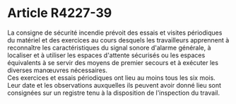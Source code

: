 # Article R4227-39

  
La consigne de sécurité incendie prévoit des essais et visites périodiques du matériel et des exercices au cours desquels les travailleurs apprennent à reconnaître les caractéristiques du signal sonore d'alarme générale, à localiser et à utiliser les espaces d'attente sécurisés ou les espaces équivalents à se servir des moyens de premier secours et à exécuter les diverses manœuvres nécessaires.   
Ces exercices et essais périodiques ont lieu au moins tous les six mois. Leur date et les observations auxquelles ils peuvent avoir donné lieu sont consignées sur un registre tenu à la disposition de l'inspection du travail.